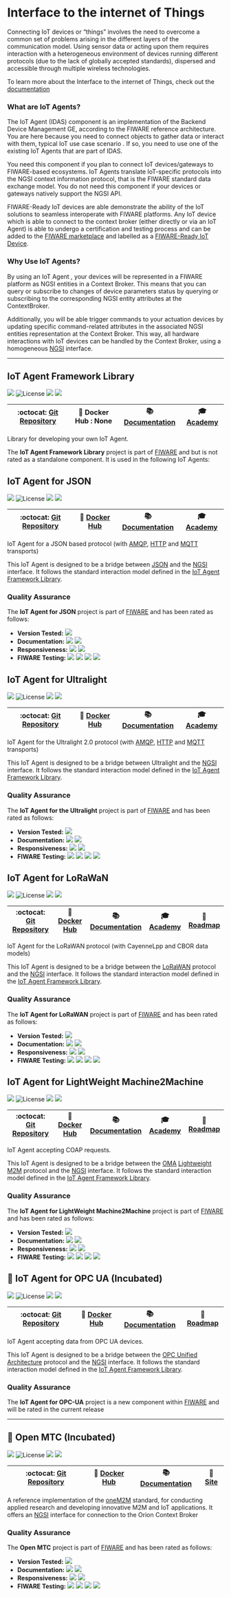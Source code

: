 # Interface to the internet of Things

Connecting IoT devices or “things” involves the need to overcome a common set of
problems arising in the different layers of the communication model. Using
sensor data or acting upon them requires interaction with a heterogeneous
environment of devices running different protocols (due to the lack of globally
accepted standards), dispersed and accessible through multiple wireless
technologies.

To learn more about the Interface to the internet of Things, check out the
[documentation](https://fiwaretourguide.readthedocs.io/en/latest/iot-agents/introduction/)

### What are IoT Agents?

The IoT Agent (IDAS) component is an implementation of the Backend Device
Management GE, according to the FIWARE reference architecture. You are here
because you need to connect objects to gather data or interact with them,
typical IoT use case scenario . If so, you need to use one of the existing IoT
Agents that are part of IDAS.

You need this component if you plan to connect IoT devices/gateways to
FIWARE-based ecosystems. IoT Agents translate IoT-specific protocols into the
NGSI context information protocol, that is the FIWARE standard data exchange
model. You do not need this component if your devices or gateways natively
support the NGSI API.

FIWARE-Ready IoT devices are able demonstrate the ability of the IoT solutions
to seamless interoperate with FIWARE platforms. Any IoT device which is able to
connect to the context broker (either directly or via an IoT Agent) is able to
undergo a certification and testing process and can be added to the
[FIWARE marketplace](https://marketplace.fiware.org/) and labelled as a
[FIWARE-Ready IoT Device](http://marketplace.fiware.org/pages/how-to-devices).

### Why Use IoT Agents?

By using an IoT Agent , your devices will be represented in a FIWARE platform as
NGSI entities in a Context Broker. This means that you can query or subscribe to
changes of device parameters status by querying or subscribing to the
corresponding NGSI entity attributes at the ContextBroker.

Additionally, you will be able trigger commands to your actuation devices by
updating specific command-related attributes in the associated NGSI entities
representation at the Context Broker. This way, all hardware interactions with
IoT devices can be handled by the Context Broker, using a homogeneous
[NGSI](https://swagger.lab.fiware.org/?url=https://raw.githubusercontent.com/Fiware/specifications/master/OpenAPI/ngsiv2/ngsiv2-openapi.json)
interface.

---

## IoT Agent Framework Library

[![](https://nexus.lab.fiware.org/repository/raw/public/badges/chapters/iot-agents.svg)](https://www.fiware.org/developers/catalogue/)
![License](https://img.shields.io/github/license/telefonicaid/iotagent-node-lib.svg)
![](https://img.shields.io/github/release-date/telefonicaid/iotagent-node-lib.svg)
![](https://img.shields.io/github/commits-since/telefonicaid/iotagent-node-lib/latest.svg)

| :octocat: [Git Repository](https://github.com/telefonicaid/iotagent-node-lib) | :whale: Docker Hub : **None** | :books: [Documentation](https://iotagent-node-lib.rtfd.io) | :mortar_board: [Academy](https://fiware-academy.readthedocs.io/en/latest/iot-agents/idas) |
| ----------------------------------------------------------------------------- | ----------------------------- | ---------------------------------------------------------- | ----------------------------------------------------------------------------------------- |


Library for developing your own IoT Agent.

The **IoT Agent Framework Library** project is part of
[FIWARE](https://fiware.org/) and but is not rated as a standalone component. It
is used in the following IoT Agents:

## IoT Agent for JSON

[![](https://nexus.lab.fiware.org/repository/raw/public/badges/chapters/iot-agents.svg)](https://www.fiware.org/developers/catalogue/)
![License](https://img.shields.io/github/license/telefonicaid/iotagent-json.svg)
![](https://img.shields.io/github/release-date/telefonicaid/iotagent-json.svg)
![](https://img.shields.io/github/commits-since/telefonicaid/iotagent-json/latest.svg)

| :octocat: [Git Repository](https://github.com/telefonicaid/iotagent-json) | :whale: [Docker Hub](https://hub.docker.com/r/fiware/iotagent-json/) | :books: [Documentation](https://fiware-iotagent-json.rtfd.io) | :mortar_board: [Academy](https://fiware-academy.readthedocs.io/en/latest/iot-agents/idas) |
| ------------------------------------------------------------------------- | -------------------------------------------------------------------- | ------------------------------------------------------------- | ----------------------------------------------------------------------------------------- |


IoT Agent for a JSON based protocol (with [AMQP](https://www.amqp.org/),
[HTTP](https://www.w3.org/Protocols/) and [MQTT](https://mqtt.org/) transports)

This IoT Agent is designed to be a bridge between [JSON](https://json.org/) and
the
[NGSI](https://swagger.lab.fiware.org/?url=https://raw.githubusercontent.com/Fiware/specifications/master/OpenAPI/ngsiv2/ngsiv2-openapi.json)
interface. It follows the standard interaction model defined in the
[IoT Agent Framework Library](https://iotagent-node-lib.rtfd.io).

### Quality Assurance

The **IoT Agent for JSON** project is part of [FIWARE](https://fiware.org/) and
has been rated as follows:

-   **Version Tested:**
    ![](https://img.shields.io/badge/dynamic/json.svg?label=Version&url=https://fiware.github.io/catalogue/json/iotagent_json.json&query=$.version&colorB=blue)
-   **Documentation:**
    ![](https://img.shields.io/badge/dynamic/json.svg?label=Completeness&url=https://fiware.github.io/catalogue/json/iotagent_json.json&query=$.docCompleteness&colorB=blue)
    ![](https://img.shields.io/badge/dynamic/json.svg?label=Usability&url=https://fiware.github.io/catalogue/json/iotagent_json.json&query=$.docSoundness&colorB=blue)
-   **Responsiveness:**
    ![](https://img.shields.io/badge/dynamic/json.svg?label=Time%20to%20Respond&url=https://fiware.github.io/catalogue/json/iotagent_json.json&query=$.timeToCharge&colorB=blue)
    ![](https://img.shields.io/badge/dynamic/json.svg?label=Time%20to%20Fix&url=https://fiware.github.io/catalogue/json/iotagent_json.json&query=$.timeToFix&colorB=blue)
-   **FIWARE Testing:**
    ![](https://img.shields.io/badge/dynamic/json.svg?label=Tests%20Passed&url=https://fiware.github.io/catalogue/json/iotagent_json.json&query=$.failureRate&colorB=blue)
    ![](https://img.shields.io/badge/dynamic/json.svg?label=Scalability&url=https://fiware.github.io/catalogue/json/iotagent_json.json&query=$.scalability&colorB=blue)
    ![](https://img.shields.io/badge/dynamic/json.svg?label=Performance&url=https://fiware.github.io/catalogue/json/iotagent_json.json&query=$.performance&colorB=blue)
    ![](https://img.shields.io/badge/dynamic/json.svg?label=Stability&url=https://fiware.github.io/catalogue/json/iotagent_json.json&query=$.stability&colorB=blue)

## IoT Agent for Ultralight

[![](https://nexus.lab.fiware.org/repository/raw/public/badges/chapters/iot-agents.svg)](https://www.fiware.org/developers/catalogue/)
![License](https://img.shields.io/github/license/telefonicaid/iotagent-ul.svg)
![](https://img.shields.io/github/release-date/telefonicaid/iotagent-ul.svg)
![](https://img.shields.io/github/commits-since/telefonicaid/iotagent-ul/latest.svg)

| :octocat: [Git Repository](https://github.com/telefonicaid/iotagent-ul) | :whale: [Docker Hub](https://hub.docker.com/r/fiware/iotagent-ul/) | :books: [Documentation](https://fiware-iotagent-ul.rtfd.io) | :mortar_board: [Academy](https://fiware-academy.readthedocs.io/en/latest/iot-agents/idas) |
| ----------------------------------------------------------------------- | ------------------------------------------------------------------ | ----------------------------------------------------------- | ----------------------------------------------------------------------------------------- |


IoT Agent for the Ultralight 2.0 protocol (with [AMQP](https://www.amqp.org/),
[HTTP](https://www.w3.org/Protocols/) and [MQTT](https://mqtt.org/) transports)

This IoT Agent is designed to be a bridge between Ultralight and the
[NGSI](https://swagger.lab.fiware.org/?url=https://raw.githubusercontent.com/Fiware/specifications/master/OpenAPI/ngsiv2/ngsiv2-openapi.json)
interface. It follows the standard interaction model defined in the
[IoT Agent Framework Library](https://iotagent-node-lib.rtfd.io).

### Quality Assurance

The **IoT Agent for the Ultralight** project is part of
[FIWARE](https://fiware.org/) and has been rated as follows:

-   **Version Tested:**
    ![](https://img.shields.io/badge/dynamic/json.svg?label=Version&url=https://fiware.github.io/catalogue/json/iotagent_ul.json&query=$.version&colorB=blue)
-   **Documentation:**
    ![](https://img.shields.io/badge/dynamic/json.svg?label=Completeness&url=https://fiware.github.io/catalogue/json/iotagent_ul.json&query=$.docCompleteness&colorB=blue)
    ![](https://img.shields.io/badge/dynamic/json.svg?label=Usability&url=https://fiware.github.io/catalogue/json/iotagent_ul.json&query=$.docSoundness&colorB=blue)
-   **Responsiveness:**
    ![](https://img.shields.io/badge/dynamic/json.svg?label=Time%20to%20Respond&url=https://fiware.github.io/catalogue/json/iotagent_ul.json&query=$.timeToCharge&colorB=blue)
    ![](https://img.shields.io/badge/dynamic/json.svg?label=Time%20to%20Fix&url=https://fiware.github.io/catalogue/json/iotagent_ul.json&query=$.timeToFix&colorB=blue)
-   **FIWARE Testing:**
    ![](https://img.shields.io/badge/dynamic/json.svg?label=Tests%20Passed&url=https://fiware.github.io/catalogue/json/iotagent_ul.json&query=$.failureRate&colorB=blue)
    ![](https://img.shields.io/badge/dynamic/json.svg?label=Scalability&url=https://fiware.github.io/catalogue/json/iotagent_ul.json&query=$.scalability&colorB=blue)
    ![](https://img.shields.io/badge/dynamic/json.svg?label=Performance&url=https://fiware.github.io/catalogue/json/iotagent_ul.json&query=$.performance&colorB=blue)
    ![](https://img.shields.io/badge/dynamic/json.svg?label=Stability&url=https://fiware.github.io/catalogue/json/iotagent_ul.json&query=$.stability&colorB=blue)

## IoT Agent for LoRaWaN

[![](https://nexus.lab.fiware.org/repository/raw/public/badges/chapters/iot-agents.svg)](https://www.fiware.org/developers/catalogue/)
![License](https://img.shields.io/github/license/Atos-Research-and-Innovation/IoTagent-LoRaWAN.svg)
![](https://img.shields.io/github/release-date/Atos-Research-and-Innovation/IoTagent-LoRaWAN.svg)
![](https://img.shields.io/github/commits-since/Atos-Research-and-Innovation/IoTagent-LoRaWAN/latest.svg)

| :octocat: [Git Repository](https://github.com/Atos-Research-and-Innovation/IoTagent-LoRaWAN) | :whale: [Docker Hub](https://hub.docker.com/r/fiware/iotagent-lorawan/) | :books: [Documentation](https://fiware-lorawan.rtfd.io) | :mortar_board: [Academy](https://fiware-academy.readthedocs.io/en/latest/iot-agents/idas) | :dart: [Roadmap](https://github.com/Atos-Research-and-Innovation/IoTagent-LoRaWAN/blob/master/docs/roadmap.md) |
| -------------------------------------------------------------------------------------------- | ----------------------------------------------------------------------- | ------------------------------------------------------- | ----------------------------------------------------------------------------------------- | -------------------------------------------------------------------------------------------------------------- |


IoT Agent for the LoRaWAN protocol (with CayenneLpp and CBOR data models)

This IoT Agent is designed to be a bridge between the
[LoRaWAN](https://lora-alliance.org/about-lorawan) protocol and the
[NGSI](https://swagger.lab.fiware.org/?url=https://raw.githubusercontent.com/Fiware/specifications/master/OpenAPI/ngsiv2/ngsiv2-openapi.json)
interface. It follows the standard interaction model defined in the
[IoT Agent Framework Library](https://iotagent-node-lib.rtfd.io).

### Quality Assurance

The **IoT Agent for LoRaWAN** project is part of [FIWARE](https://fiware.org/)
and has been rated as follows:

-   **Version Tested:**
    ![](https://img.shields.io/badge/dynamic/json.svg?label=Version&url=https://fiware.github.io/catalogue/json/iotagent_LoRa.json&query=$.version&colorB=blue)
-   **Documentation:**
    ![](https://img.shields.io/badge/dynamic/json.svg?label=Completeness&url=https://fiware.github.io/catalogue/json/iotagent_LoRa.json&query=$.docCompleteness&colorB=blue)
    ![](https://img.shields.io/badge/dynamic/json.svg?label=Usability&url=https://fiware.github.io/catalogue/json/iotagent_LoRa.json&query=$.docSoundness&colorB=blue)
-   **Responsiveness:**
    ![](https://img.shields.io/badge/dynamic/json.svg?label=Time%20to%20Respond&url=https://fiware.github.io/catalogue/json/iotagent_LoRa.json&query=$.timeToCharge&colorB=blue)
    ![](https://img.shields.io/badge/dynamic/json.svg?label=Time%20to%20Fix&url=https://fiware.github.io/catalogue/json/iotagent_LoRa.json&query=$.timeToFix&colorB=blue)
-   **FIWARE Testing:**
    ![](https://img.shields.io/badge/dynamic/json.svg?label=Tests%20Passed&url=https://fiware.github.io/catalogue/json/iotagent_LoRa.json&query=$.failureRate&colorB=blue)
    ![](https://img.shields.io/badge/dynamic/json.svg?label=Scalability&url=https://fiware.github.io/catalogue/json/iotagent_LoRa.json&query=$.scalability&colorB=blue)
    ![](https://img.shields.io/badge/dynamic/json.svg?label=Performance&url=https://fiware.github.io/catalogue/json/iotagent_LoRa.json&query=$.performance&colorB=blue)
    ![](https://img.shields.io/badge/dynamic/json.svg?label=Stability&url=https://fiware.github.io/catalogue/json/iotagent_LoRa.json&query=$.stability&colorB=blue)

## IoT Agent for LightWeight Machine2Machine

[![](https://nexus.lab.fiware.org/repository/raw/public/badges/chapters/iot-agents.svg)](https://www.fiware.org/developers/catalogue/)
![License](https://img.shields.io/github/license/telefonicaid/lightweightm2m-iotagent.svg)
![](https://img.shields.io/github/release-date/telefonicaid/lightweightm2m-iotagent.svg)
![](https://img.shields.io/github/commits-since/telefonicaid/lightweightm2m-iotagent/latest.svg)

| :octocat: [Git Repository](https://github.com/telefonicaid/lightweightm2m-iotagent) | :whale: [Docker Hub](https://hub.docker.com/r/fiware/lightweightm2m-iotagent/) | :books: [Documentation](https://fiware-iotagent-lwm2m.rtfd.io) | :mortar_board: [Academy](https://fiware-academy.readthedocs.io/en/latest/iot-agents/idas) | :dart: [Roadmap](https://github.com/telefonicaid/lightweightm2m-iotagent/blob/master/docs/roadmap.md) |
| ----------------------------------------------------------------------------------- | ------------------------------------------------------------------------------ | -------------------------------------------------------------- | ----------------------------------------------------------------------------------------- | ----------------------------------------------------------------------------------------------------- |


IoT Agent accepting COAP requests.

This IoT Agent is designed to be a bridge between the
[OMA](https://www.omaspecworks.org/)
[Lightweight M2M](https://www.omaspecworks.org/what-is-oma-specworks/iot/lightweight-m2m-lwm2m/)
protocol and the
[NGSI](https://swagger.lab.fiware.org/?url=https://raw.githubusercontent.com/Fiware/specifications/master/OpenAPI/ngsiv2/ngsiv2-openapi.json)
interface. It follows the standard interaction model defined in the
[IoT Agent Framework Library](https://iotagent-node-lib.rtfd.io).

### Quality Assurance

The **IoT Agent for LightWeight Machine2Machine** project is part of
[FIWARE](https://fiware.org/) and has been rated as follows:

-   **Version Tested:**
    ![](https://img.shields.io/badge/dynamic/json.svg?label=Version&url=https://fiware.github.io/catalogue/json/iotagent_LWM2M.json&query=$.version&colorB=blue)
-   **Documentation:**
    ![](https://img.shields.io/badge/dynamic/json.svg?label=Completeness&url=https://fiware.github.io/catalogue/json/iotagent_LWM2M.json&query=$.docCompleteness&colorB=blue)
    ![](https://img.shields.io/badge/dynamic/json.svg?label=Usability&url=https://fiware.github.io/catalogue/json/iotagent_LWM2M.json&query=$.docSoundness&colorB=blue)
-   **Responsiveness:**
    ![](https://img.shields.io/badge/dynamic/json.svg?label=Time%20to%20Respond&url=https://fiware.github.io/catalogue/json/iotagent_LWM2M.json&query=$.timeToCharge&colorB=blue)
    ![](https://img.shields.io/badge/dynamic/json.svg?label=Time%20to%20Fix&url=https://fiware.github.io/catalogue/json/iotagent_LWM2M.json&query=$.timeToFix&colorB=blue)
-   **FIWARE Testing:**
    ![](https://img.shields.io/badge/dynamic/json.svg?label=Tests%20Passed&url=https://fiware.github.io/catalogue/json/iotagent_LWM2M.json&query=$.failureRate&colorB=blue)
    ![](https://img.shields.io/badge/dynamic/json.svg?label=Scalability&url=https://fiware.github.io/catalogue/json/iotagent_LWM2M.json&query=$.scalability&colorB=blue)
    ![](https://img.shields.io/badge/dynamic/json.svg?label=Performance&url=https://fiware.github.io/catalogue/json/iotagent_LWM2M.json&query=$.performance&colorB=blue)
    ![](https://img.shields.io/badge/dynamic/json.svg?label=Stability&url=https://fiware.github.io/catalogue/json/iotagent_LWM2M.json&query=$.stability&colorB=blue)

## :seedling: IoT Agent for OPC UA (Incubated)

[![](https://nexus.lab.fiware.org/repository/raw/public/badges/chapters/iot-agents.svg)](https://www.fiware.org/developers/catalogue/)
![License](https://img.shields.io/github/license/Engineering-Research-and-Development/iotagent-opcua.svg)
![](https://img.shields.io/github/release-date/Engineering-Research-and-Development/iotagent-opcua.svg)
![](https://img.shields.io/github/commits-since/Engineering-Research-and-Development/iotagent-opcua/latest.svg)

| :octocat: [Git Repository](https://github.com/Engineering-Research-and-Development/iotagent-opcua) | :whale: [Docker Hub](https://hub.docker.com/r/beincpps/opcuaage) | :books: [Documentation](https://iotagent-opcua.rtfd.io) | :dart: [Roadmap](https://github.com/Engineering-Research-and-Development/iotagent-opcua/blob/master/roadmap.md) |
| -------------------------------------------------------------------------------------------------- | ---------------------------------------------------------------- | ------------------------------------------------------- | --------------------------------------------------------------------------------------------------------------- |


IoT Agent accepting data from OPC UA devices.

This IoT Agent is designed to be a bridge between the
[OPC Unified Architecture](http://www.opcua.us/) protocol and the
[NGSI](https://swagger.lab.fiware.org/?url=https://raw.githubusercontent.com/Fiware/specifications/master/OpenAPI/ngsiv2/ngsiv2-openapi.json)
interface. It follows the standard interaction model defined in the
[IoT Agent Framework Library](https://iotagent-node-lib.rtfd.io).

### Quality Assurance

The **IoT Agent for OPC-UA** project is a new component within
[FIWARE](https://fiware.org/) and will be rated in the current release

---

## :seedling: Open MTC (Incubated)

[![](https://nexus.lab.fiware.org/repository/raw/public/badges/chapters/iot-agents.svg)](https://www.fiware.org/developers/catalogue/)
![License](https://img.shields.io/github/license/OpenMTC/OpenMTC.svg)
![](https://img.shields.io/github/last-commit/OpenMTC/OpenMTC.svg)
![](https://img.shields.io/github/tag/OpenMTC/OpenMTC.svg)

| :octocat: [Git Repository](https://github.com/OpenMTC/OpenMTC) | :whale: [Docker Hub](https://hub.docker.com/u/openmtc) | :books: [Documentation](https://fiware-openmtc.readthedocs.io/) | :page_facing_up: [Site](https://www.openmtc.org/) |
| -------------------------------------------------------------- | ------------------------------------------------------ | --------------------------------------------------------------- | ------------------------------------------------- |


A reference implementation of the [oneM2M](http://www.onem2m.org/) standard, for
conducting applied research and developing innovative M2M and IoT applications.
It offers an
[NGSI](https://swagger.lab.fiware.org/?url=https://raw.githubusercontent.com/Fiware/specifications/master/OpenAPI/ngsiv2/ngsiv2-openapi.json)
interface for connection to the Orion Context Broker

### Quality Assurance

The **Open MTC** project is part of [FIWARE](https://fiware.org/) and has been
rated as follows:

-   **Version Tested:**
    ![](https://img.shields.io/badge/dynamic/json.svg?label=Version&url=https://fiware.github.io/catalogue/json/open_mtc.json&query=$.version&colorB=blue)
-   **Documentation:**
    ![](https://img.shields.io/badge/dynamic/json.svg?label=Completeness&url=https://fiware.github.io/catalogue/json/open_mtc.json&query=$.docCompleteness&colorB=blue)
    ![](https://img.shields.io/badge/dynamic/json.svg?label=Usability&url=https://fiware.github.io/catalogue/json/open_mtc.json&query=$.docSoundness&colorB=blue)
-   **Responsiveness:**
    ![](https://img.shields.io/badge/dynamic/json.svg?label=Time%20to%20Respond&url=https://fiware.github.io/catalogue/json/open_mtc.json&query=$.timeToCharge&colorB=blue)
    ![](https://img.shields.io/badge/dynamic/json.svg?label=Time%20to%20Fix&url=https://fiware.github.io/catalogue/json/open_mtc.json&query=$.timeToFix&colorB=blue)
-   **FIWARE Testing:**
    ![](https://img.shields.io/badge/dynamic/json.svg?label=Tests%20Passed&url=https://fiware.github.io/catalogue/json/open_mtc.json&query=$.failureRate&colorB=blue)
    ![](https://img.shields.io/badge/dynamic/json.svg?label=Scalability&url=https://fiware.github.io/catalogue/json/open_mtc.json&query=$.scalability&colorB=blue)
    ![](https://img.shields.io/badge/dynamic/json.svg?label=Performance&url=https://fiware.github.io/catalogue/json/open_mtc.json&query=$.performance&colorB=blue)
    ![](https://img.shields.io/badge/dynamic/json.svg?label=Stability&url=https://fiware.github.io/catalogue/json/open_mtc.json&query=$.stability&colorB=blue)
